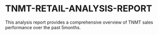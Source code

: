 # TNMT-RETAIL-ANALYSIS-REPORT
This analysis report provides a comprehensive overview of TNMT sales performance over the past 5months.
